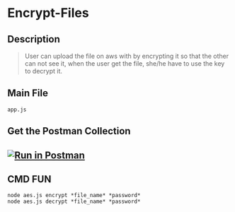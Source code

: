 # Encrypt-Files

## Description

> User can upload the file on aws with by encrypting it so that the
> other can not see it, when the user get the file, she/he have to use
> the key to decrypt it.

## Main File

    app.js

## Get the Postman Collection

[![Run in Postman](https://run.pstmn.io/button.svg)](https://app.getpostman.com/run-collection/ec4d43aec7ad65332188)
--
## CMD FUN

    node aes.js encrypt *file_name* *password*
    node aes.js decrypt *file_name* *password*


